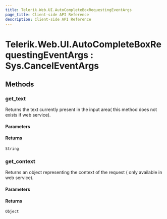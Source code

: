 ```yaml
---
title: Telerik.Web.UI.AutoCompleteBoxRequestingEventArgs
page_title: Client-side API Reference
description: Client-side API Reference
---
```


# Telerik.Web.UI.AutoCompleteBoxRequestingEventArgs : Sys.CancelEventArgs

## Methods

### get_text

Returns the text currently present in the input area( this method does not exists if web service).

#### Parameters

#### Returns

`String`

### get_context

Returns an object representing the context of the request ( only available in web service). 

#### Parameters

#### Returns

`Object`
